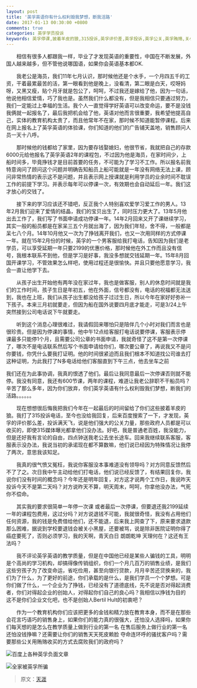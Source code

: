 ```yaml
---
layout: post
title: '英孚英语你有什么权利毁我梦想，断我活路'
date: 2017-01-13 00:30:00 +0800
comments: true
categories: 英孚学员投诉
keywords: 英孚停课,披着羊皮的狼,315投诉,英孚评价差,英孚投诉,英孚公关,英孚贿赂,关小黑屋,学员被骂,辱骂学员,Bertil Hult,英孚骚扰
---
```

　　相信有很多人都跟我一样，毕业了才发现英语的重要性，中国在不断发展，外国人越来越多，但不管他说哪国语，如果你会英语基本都OK.
<!--more-->

　　我老公是海员，我们11年七月认识，那时候他还是个水手，一个月四五千的工资，干着最累最苦的活，第一眼看到他是晚上，没看清，第二眼是白天，哎呀妈呀，又黑又瘦，贴个月牙就是包公了，呵呵，不过我还是嫁给了他，因为一句话，他说他相信爱情，巧了我也是。虽然我们什么都没有，但是我相信只要通过努力，我们一定能过上幸福的生活。我个人一直觉得学好英语可以改变命运，要不是没钱我俩就一起报名了，最后我把机会给了他，英语对他而言很重要，我希望他提高自己，实体的教育机构太贵了，而且他常年不在家，那时候不知道能暂停课程。后来在网上报名上了英孚英语的体验课，你们知道的他们的广告铺天盖地，销售顾问人员一天十八呼。

　　那时候他的钱都给了家里，因为要存钱娶媳妇，他很节省，我就把自己的存款6000元给他报名了英孚英语2年的课程包，不过因为他是海员，在家时间少，上船时间多，毕竟挣钱才是目前首要的任务，不可能为了学习不工作。所以报名前我特意询问了顾问这个问题并明确告知船员上船可能就是一年没有网络无法上课，顾问非常热情的表示这不是问题，并且表示网上授课就是利用学员的业余时间不耽误工作的前提下学习。并表示每年可以停课一次，有效期也会自动延后一年。我们这才放心的交钱了。

　　接下来的学习应该还不错吧，反正我个人特别喜欢爱学习爱工作的男人。13年2月我们迎来了爱情的结晶，我们的宝贝出生了，同时压力更大了。13年5月他出去工作了，我们写了书面申请成功停课一年。14年2月回来又开了课继续学习，其实一般的船员都是在家呆三五个月就出海了，因为我们年轻，舍不得，一般都是呆七八个月。14年10月他又一次为了挣钱离开我们，也又一次用同样的方式停课一年。就在15年2月份的时候，英孚的一个男客服给我打电话，告知因为我们是老学员，可以享受延期一年只要2199的优惠价格，那时候他在外工作而且没有信号，我根本联系不到他，但是学习是好事，我没多想就交钱延期一年。15年8月回国开课学习，不管效果怎么样吧，使用过程还是很愉快。并且只要他愿意学习，我会一直让他学下去。

　　从孩子出生开始他有两年没在家过年，我也是做客服，别人的休息时间就是我们的工作时间，孩子生日是年初五，他在外面，信号都没有，电话的祝福都无法送到，我也在上班，我们从孩子出生都没给孩子过过生日，所以今年在家好好弥补一下孩子。本来三月初就要走，但因为船在国外说要四月底才能走，可是3/24上午突然接到公司电话说下午就要走。

　　听到这个消息心理很难过，我请假回来哪怕只是陪伴几个小时对我们而言也是很珍贵。但是因为停课的事情，他中午12点给客服打电话说要停课，客服表示停课最多只能停1个月，且需要公司公章的书面申请，我就奇怪了这不是第一次停课了，哪次不是电话联系然后写个书面申请给你们，哪次要公章了，再说我又不是问你要钱，你凭什么要我打证明。他的时间很紧迫而且我们根本不知道找公司谁去打这种证明，为此我打了N多电话给他们客服直到下午三点，他去坐车之前

我们还在为此事协调，我真的恨透了他们。最后让我同意最后一次停课否则就不能停。我没有同意，我还有600节课，两年的课程，难道让我老公辞职不干船员吗？辛苦了那么多年，因为你们放弃，你们英孚英语有什么权利毁我们梦想，断我们的活路。。。。。。

　　现在想想很后悔我把我们今年在一起最后的时间留给了你们这些披着羊皮的狼。我打了315投诉电话，至今也没给我回复，后来百度搜索了一下，才发现，英孚的评价那么差，投诉满天飞，说是他们强大的公关力量，那些政府人员都是可以收买的，即使315媒体曝光都拿他们没办法。好吧，我是普通老百姓，我没能力，但是还好我有言论的自由，四点钟送我老公去坐长途车。回来我继续联系客服，客服表示没办法，我说当初的承诺现在都不算数嘛，他们说已经因为特殊情况让我停了两次，意思我该知足。

　　我真的很气愤又冤枉，我说你客服没本事难道没有领导吗？对方同意反馈然后不了了之。次日我中午主动给他们打电话，他们说已经反馈了，有结果回复你，我说你们没有时间的概念吗？今年还是明年回复，对方这才说两个工作日，我说昨天投诉今天不是第二天吗？对方说昨天不算，明天周末，呵呵，你拿他没办法，气死你不偿命。

　　其实我的要求很简单一年停一次课 
或者最后一次停课，但要退还我2199延续一年的课程包费用，这过分吗？对方说退钱不可能，我就很奇怪，我没有占用他们任何资源，我的钱是免费借给他们，还不能退，后来我上网查了下，原来要求退款那么困难，据说到学校要退钱会被关小黑屋，还要被骂，说是除非医院证明你得了癌症要死了，否则必须学习，我的天啊，青天白日
 朗朗乾坤  天理何在？这还有王法吗？

　　我不评论英孚英语的教学质量，但是在中国他已经是某些人骗钱的工具，明明是个高尚的学习机构，却搞得像传销组织，你们一个月几百万的销售业绩，是我们这些穷孩子为了改变命运，省吃俭用，甚至向银行贷款，月月辛苦还贷换来的，我们为了什么，为了更好的前途，你们承载的是什么，是我们学员一个个梦想。可是
 你们做了什么，一个企业为了挣钱，已经没有了道德底线，先不说是否对得起消费者，你们对得起企业的创始人，对得起你们自己的良心吗？我相信以挣钱为目的
 这不是你们企业文化吧，也不是创始人Bertil Hult的初衷吧？

　　作为一个教育机构你们应该把更多的金钱和精力放在教育本身，而不是在那些会花言巧语巧的销售身上，如果你们的能力真的很强大，还怕没人选择吗，如果你们每天想的是怎么在教学质量上做到行业的第一名
 在售后服务上做行业的第一名 还怕没钱挣嘛？还需要让你们的销售天天死皮赖脸 
夺命连环呼的骚扰客户吗？需要那些公关用贿赂收买的方式去腐败我们的政府吗？

![百度上各种英孚负面文章](http://ww4.sinaimg.cn/mw690/81576abcgw1fbob6hkap7j20h20hv44a.jpg)

![全家被英孚所骗](http://ww1.sinaimg.cn/mw690/81576abcgw1fbob6ia8d3j20k00zkn1d.jpg)

> 原文：[天涯](http://bbs.tianya.cn/)

